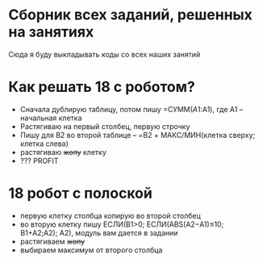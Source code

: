 # Сборник всех заданий, решенных на занятиях
Сюда я буду выкладывать коды со всех наших занятий

# Как решать 18 с роботом?
* Сначала дублирую таблицу, потом пишу =СУММ($A$1:A1), где A1 – начальная клетка
* Растягиваю на первый столбец, первую строчку
* Пишу для B2 во второй таблице – =B2 + МАКС/МИН(клетка сверху; клетка слева)
* растягиваю ~~жопу~~ клетку 
* ??? PROFIT

# 18 робот с полоской
* первую клетку столбца копирую во второй столбец
* во вторую клетку пишу ЕСЛИ(B1>0; ЕСЛИ(ABS(A2−A1)≤10; B1+A2;A2); A2), модуль вам дается в задании
* растягиваем ~~жопу~~ 
* выбираем максимум от второго столбца
